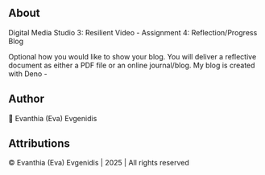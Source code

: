 ## About
<p align="left">Digital Media Studio 3: Resilient Video - Assignment 4: Reflection/Progress Blog
</p>
<p align="left">Optional how you would like to show your blog. You will deliver a reflective document as either a PDF file or an online journal/blog. My blog is created with Deno - 
</p>

## Author
<p align="left">🌸 Evanthia (Eva) Evgenidis</p>

## Attributions
<p align="left">© Evanthia (Eva) Evgenidis | 2025 | All rights reserved
</p>
